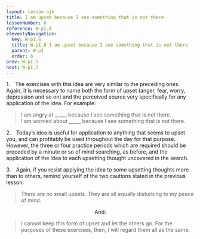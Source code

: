 ```yaml
---
layout: lesson.njk
title: I am upset because I see something that is not there
lessonNumber: 6
reference: W-pI.6
eleventyNavigation:
  key: W-pI.6
  title: W-pI.6 I am upset because I see something that is not there
  parent: W-pI
  order: 6
prev: W-pI.5
next: W-pI.7
---
```


1. The exercises with this idea are very similar to the preceding ones. 
Again, it is necessary to name both the form of upset (anger, fear, worry, depression and so on) and the perceived source very specifically for any application of the idea. 
For example:

>I am angry at _____ because I see something that is not there.  
I am worried about _____ because I see something that is not there.

2. Today’s idea is useful for application to anything that seems to upset you, and can profitably be used throughout the day for that purpose. 
However, the three or four practice periods which are required should be preceded by a minute or so of mind searching, as before, and the application of the idea to each upsetting thought uncovered in the search.

3. Again, if you resist applying the idea to some upsetting thoughts more than to others, remind yourself of the two cautions stated in the previous lesson:

>There are no small upsets. 
They are all equally disturbing to my peace of mind.

<div style=text-align:center>

And:

</div>

>I cannot keep this form of upset and let the others go. 
For the purposes of these exercises, then, I will regard them all as the same.

